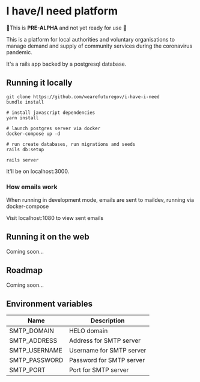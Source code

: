 # I have/I need platform

🚨This is **PRE-ALPHA** and not yet ready for use 🚨

This is a platform for local authorities and voluntary organisations to manage demand and supply of community services during the coronavirus pandemic.

It's a rails app backed by a postgresql database.

## Running it locally

```
git clone https://github.com/wearefuturegov/i-have-i-need
bundle install

# install javascript dependencies
yarn install

# launch postgres server via docker
docker-compose up -d

# run create databases, run migrations and seeds
rails db:setup

rails server
```

It'll be on localhost:3000.
    
### How emails work
When running in development mode, emails are sent to maildev, running via docker-compose

Visit localhost:1080 to view sent emails

## Running it on the web

Coming soon...

## Roadmap

Coming soon...

## Environment variables

| Name          | Description              |
|---------------|--------------------------|
| SMTP_DOMAIN   | HELO domain              |
| SMTP_ADDRESS  | Address for SMTP server  |
| SMTP_USERNAME | Username for SMTP server |
| SMTP_PASSWORD | Password for SMTP server |
| SMTP_PORT     | Port for SMTP server     |

